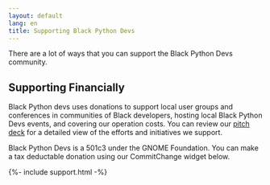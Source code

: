 ```yaml
---
layout: default
lang: en
title: Supporting Black Python Devs
---
```


There are a lot of ways that you can support the Black Python Devs community.

## Supporting Financially

Black Python devs uses donations to support local user groups and conferences in communities of Black developers, hosting local Black Python Devs events, and covering our operation costs. You can review our [pitch deck](https://www.canva.com/design/DAGKXBERZ2s/J7Z-F5R2j3bw8Unj4SAeZw/edit?utm_content=DAGKXBERZ2s&utm_campaign=designshare&utm_medium=link2&utm_source=sharebutton) for a detailed view of the efforts and initiatives we support.

Black Python Devs is a 501c3 under the GNOME Foundation. You can make a tax deductable donation using our CommitChange widget below.

{%- include support.html -%}
